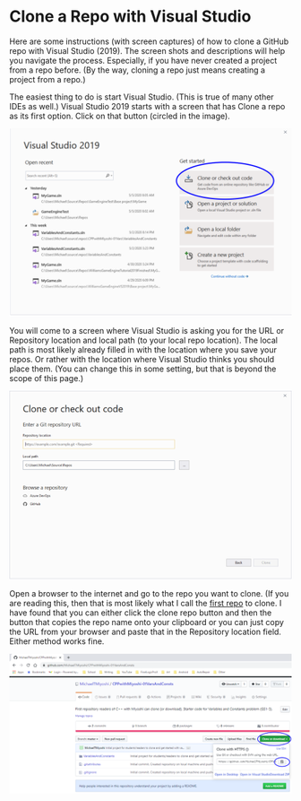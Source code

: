 # Clone a Repo with Visual Studio

Here are some instructions (with screen captures) of how to clone a GitHub repo with Visual Studio (2019).  The screen shots and descriptions will help you navigate the process.  Especially, if you have never created a project from a repo before.  (By the way, cloning a repo just means creating a project from a repo.)

The easiest thing to do is start Visual Studio.  (This is true of many other IDEs as well.)  Visual Studio 2019 starts with a screen that has Clone a repo as its first option.  Click on that button (circled in the image).

![Visual Studio 2019 opening screen](https://github.com/MichaelTMiyoshi/CPPwithMiyoshi/blob/master/images/01CPPVSClone.png)

You will come to a screen where Visual Studio is asking you for the URL or Repository location and local path (to your local repo location).  The local path is most likely already filled in with the location where you save your repos.  Or rather with the location where Visual Studio thinks you should place them.  (You can change this in some setting, but that is beyond the scope of this page.)

![Visual Studio 2019 Clone screen without URL](https://github.com/MichaelTMiyoshi/CPPwithMiyoshi/blob/master/images/02CPPCloneFieldsEmpty.png)

Open a browser to the internet and go to the repo you want to clone.  (If you are reading this, then that is most likely what I call the <a href="https://github.com/MichaelTMiyoshi/CPPwithMiyoshi-01VarsAndConsts" target="_blank">first repo</a> to clone.  I have found that you can either click the clone repo button and then the button that copies the repo name onto your clipboard or you can just copy the URL from your browser and paste that in the Repository location field.  Either method works fine.

![GitHub repo page](https://github.com/MichaelTMiyoshi/CPPwithMiyoshi/blob/master/images/03CPPGitHubClone.png)

